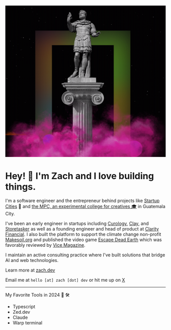 ![screenshot of zach.dev](https://github.com/zcaceres/zcaceres/blob/master/screenshot.png)

# Hey! 👋 I'm Zach and I love building things.

I'm a software engineer and the entrepreneur behind projects like [Startup Cities](https://www.startupcities.com/) 🌆 and [the MPC, an experimental college for creatives 🎓](https://mpc.ufm.edu/) in Guatemala City.

I've been an early engineer in startups including [Curology](https://www.curology.com), [Clay](https://www.clay.run), and [Storetasker](https://www.asklorem.com) as well as a founding engineer and head of product at [Clarity Financial](https://www.clarityschools.com). I also built the platform to support the climate change non-profit [Makesoil.org](https://www.makesoil.org) and published the video game [Escape Dead Earth](https://www.escapedeadearth.com) which was favorably reviewed by [Vice Magazine](https://www.vice.com/en/article/88488z/escape-dead-earth-deathball-microstrategy-rts).

I maintain an active consulting practice where I've built solutions that bridge AI and web technologies.

Learn more at [zach.dev](https://www.zach.dev)

Email me at `hello [at] zach [dot] dev` or hit me up on
[X](https://www.x.com/zachcaceres)

_____

My Favorite Tools in 2024 🧰 🛠️
- Typescript
- Zed.dev
- Claude
- Warp terminal
